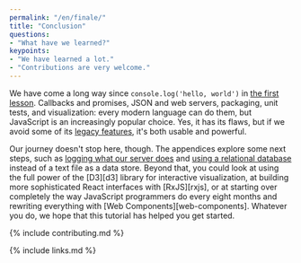```yaml
---
permalink: "/en/finale/"
title: "Conclusion"
questions:
- "What have we learned?"
keypoints:
- "We have learned a lot."
- "Contributions are very welcome."
---
```


We have come a long way since `console.log('hello, world')` in [the first lesson](../basics/).
Callbacks and promises,
JSON and web servers,
packaging, unit tests, and visualization:
every modern language can do them,
but JavaScript is an increasingly popular choice.
Yes,
it has its flaws,
but if we avoid some of its [legacy features](../legacy/),
it's both usable and powerful.

Our journey doesn't stop here, though.
The appendices explore some next steps,
such as [logging what our server does](../logging/)
and [using a relational database](../db/) instead of a text file
as a data store.
Beyond that,
you could look at using the full power of the [D3][d3] library for interactive visualization,
at building more sophisticated React interfaces with [RxJS][rxjs],
or at starting over completely the way JavaScript programmers do every eight months
and rewriting everything with [Web Components][web-components].
Whatever you do,
we hope that this tutorial has helped you get started.

{% include contributing.md %}

{% include links.md %}
